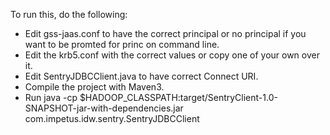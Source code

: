 To run this, do the following:

- Edit gss-jaas.conf to have the correct principal or no principal if you
want to be promted for princ on command line.
- Edit the krb5.conf with the correct values or copy one of your own over it.
- Edit SentryJDBCClient.java to have correct Connect URI.
- Compile the project with Maven3.
- Run java -cp $HADOOP_CLASSPATH:target/SentryClient-1.0-SNAPSHOT-jar-with-dependencies.jar  com.impetus.idw.sentry.SentryJDBCClient
